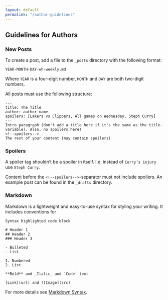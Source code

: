 ```yaml
---
layout: default
permalink: "/author-guidelines"
---
```


## Guidelines for Authors

### New Posts

To create a post, add a file to the `_posts` directory with the following format:

    YEAR-MONTH-DAY-wh-weekly.md

Where `YEAR` is a four-digit number, `MONTH` and `DAY` are both two-digit numbers.

All posts must use the following structure: 

    ---
    title: The Title
    author: author_name
    spoilers: [Lakers vs Clippers, All games on Wednesday, Steph Curry]
    ---
    Intro paragraph (don't add a title here if it's the same as the title-variable). Also, no spoilers here!
    <!--spoilers-->
    The rest of your content (may contain spoilers)

### Spoilers

A spoiler tag shouldn’t be a spoiler in itself. I.e. instead of `Curry’s injury` use `Steph Curry`.

Content before the `<!--spoilers-->`-separator must not include spoilers. An example post can be found in the `_drafts` directory.

### Markdown

Markdown is a lightweight and easy-to-use syntax for styling your writing. It includes conventions for

    Syntax highlighted code block

    # Header 1
    ## Header 2
    ### Header 3

    - Bulleted
    - List

    1. Numbered
    2. List

    **Bold** and _Italic_ and `Code` text

    [Link](url) and ![Image](src)

For more details see [Markdown Syntax](https://daringfireball.net/projects/markdown/syntax).

